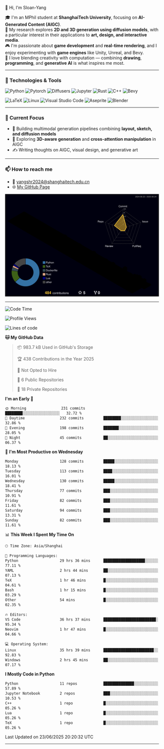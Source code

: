 👋 Hi, I'm Sloan-Yang

🎓 I'm an MPhil student at **ShanghaiTech University**, focusing on **AI-Generated Content (AIGC)**.  
🧠 My research explores **2D and 3D generation using diffusion models**, with a particular interest in their applications to **art, design, and interactive media**.  
🎮 I'm passionate about **game development** and **real-time rendering**, and I enjoy experimenting with **game engines** like Unity, Unreal, and Bevy.  
🎨 I love blending creativity with computation — combining **drawing**, **programming**, and **generative AI** is what inspires me most.

---

### 🧰 Technologies & Tools

![Python](https://img.shields.io/badge/python-%233776AB.svg?style=for-the-badge&logo=python&logoColor=white)
![Pytorch](https://img.shields.io/badge/pytorch-%23EE4C2C.svg?style=for-the-badge&logo=pytorch&logoColor=white)
![Diffusers](https://img.shields.io/badge/diffusers-HuggingFace-yellow?style=for-the-badge&logo=huggingface&logoColor=black)
![Jupyter](https://img.shields.io/badge/Jupyter-%23F37626.svg?style=for-the-badge&logo=Jupyter&logoColor=white)
![Rust](https://img.shields.io/badge/Rust-%23000000.svg?style=for-the-badge&logo=rust&logoColor=white)
![C++](https://img.shields.io/badge/C++-%2300599C.svg?style=for-the-badge&logo=c%2B%2B&logoColor=white)
![Bevy](https://img.shields.io/badge/Bevy-000000.svg?style=for-the-badge&logo=bevy&logoColor=white)

![LaTeX](https://img.shields.io/badge/LaTeX-47A141?style=for-the-badge&logo=latex&logoColor=white)
![Linux](https://img.shields.io/badge/Linux-FCC624?style=for-the-badge&logo=linux&logoColor=black)
![Visual Studio Code](https://img.shields.io/badge/VSCode-0078d7.svg?style=for-the-badge&logo=visual-studio-code&logoColor=white)
![Aseprite](https://img.shields.io/badge/Aseprite-FFFFFF?style=for-the-badge&logo=Aseprite&logoColor=%237D929E)
![Blender](https://img.shields.io/badge/Blender-F5792A?style=for-the-badge&logo=blender&logoColor=white)

---

### 🔭 Current Focus

- 🎨 Building multimodal generation pipelines combining **layout, sketch, and diffusion models**
- 🧪 Exploring **3D-aware generation** and **cross-attention manipulation** in AIGC
- ✍️ Writing thoughts on AIGC, visual design, and generative art

---

### 📫 How to reach me

- 📧 <a href="mailto:yangshr2024@shanghaitech.edu.cn">yangshr2024@shanghaitech.edu.cn</a>
- 🌐 [My GitHub Page](https://sloan-yang.github.io)  



![3D Profile](https://raw.githubusercontent.com/Sloan-Yang/Sloan-Yang/main/profile-3d-contrib/profile-night-rainbow.svg)

---


<!--START_SECTION:waka-->
![Code Time](http://img.shields.io/badge/Code%20Time-265%20hrs%2022%20mins-blue)

![Profile Views](http://img.shields.io/badge/Profile%20Views-4-blue)

![Lines of code](https://img.shields.io/badge/From%20Hello%20World%20I%27ve%20Written-2.0%20million%20lines%20of%20code-blue)

**🐱 My GitHub Data** 

> 📦 983.7 kB Used in GitHub's Storage 
 > 
> 🏆 438 Contributions in the Year 2025
 > 
> 🚫 Not Opted to Hire
 > 
> 📜 6 Public Repositories 
 > 
> 🔑 18 Private Repositories 
 > 
**I'm an Early 🐤** 

```text
🌞 Morning                231 commits         ████████░░░░░░░░░░░░░░░░░   32.72 % 
🌆 Daytime                232 commits         ████████░░░░░░░░░░░░░░░░░   32.86 % 
🌃 Evening                198 commits         ███████░░░░░░░░░░░░░░░░░░   28.05 % 
🌙 Night                  45 commits          ██░░░░░░░░░░░░░░░░░░░░░░░   06.37 % 
```
📅 **I'm Most Productive on Wednesday** 

```text
Monday                   128 commits         █████░░░░░░░░░░░░░░░░░░░░   18.13 % 
Tuesday                  113 commits         ████░░░░░░░░░░░░░░░░░░░░░   16.01 % 
Wednesday                130 commits         █████░░░░░░░░░░░░░░░░░░░░   18.41 % 
Thursday                 77 commits          ███░░░░░░░░░░░░░░░░░░░░░░   10.91 % 
Friday                   82 commits          ███░░░░░░░░░░░░░░░░░░░░░░   11.61 % 
Saturday                 94 commits          ███░░░░░░░░░░░░░░░░░░░░░░   13.31 % 
Sunday                   82 commits          ███░░░░░░░░░░░░░░░░░░░░░░   11.61 % 
```


📊 **This Week I Spent My Time On** 

```text
🕑︎ Time Zone: Asia/Shanghai

💬 Programming Languages: 
Python                   29 hrs 36 mins      ███████████████████░░░░░░   77.11 % 
YAML                     2 hrs 44 mins       ██░░░░░░░░░░░░░░░░░░░░░░░   07.13 % 
TeX                      1 hr 46 mins        █░░░░░░░░░░░░░░░░░░░░░░░░   04.61 % 
Bash                     1 hr 15 mins        █░░░░░░░░░░░░░░░░░░░░░░░░   03.29 % 
Other                    54 mins             █░░░░░░░░░░░░░░░░░░░░░░░░   02.35 % 

🔥 Editors: 
VS Code                  36 hrs 37 mins      ████████████████████████░   95.34 % 
Neovim                   1 hr 47 mins        █░░░░░░░░░░░░░░░░░░░░░░░░   04.66 % 

💻 Operating System: 
Linux                    35 hrs 39 mins      ███████████████████████░░   92.83 % 
Windows                  2 hrs 45 mins       ██░░░░░░░░░░░░░░░░░░░░░░░   07.17 % 
```

**I Mostly Code in Python** 

```text
Python                   11 repos            ██████████████░░░░░░░░░░░   57.89 % 
Jupyter Notebook         2 repos             ███░░░░░░░░░░░░░░░░░░░░░░   10.53 % 
C++                      1 repo              █░░░░░░░░░░░░░░░░░░░░░░░░   05.26 % 
Lua                      1 repo              █░░░░░░░░░░░░░░░░░░░░░░░░   05.26 % 
TeX                      1 repo              █░░░░░░░░░░░░░░░░░░░░░░░░   05.26 % 
```




 Last Updated on 23/06/2025 20:20:32 UTC
<!--END_SECTION:waka-->

---





